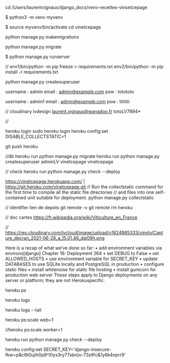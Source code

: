 cd /Users/laurentvignaux/django_docs/venv-recettes-vinsetcepage 

$ python3 -m venv myvenv


$ source myvenv/bin/activate
cd vinetcepage

python manage.py makemigrations

python manage.py migrate


$ python manage.py runserver

//
env1/bin/python -m pip freeze > requirements.txt
env2/bin/python -m pip install -r requirements.txt

python manage.py createsuperuser

username : admin
email : admin@example.com
psw : totototo

username : admin1
email : admin@example.com
psw : titititi

// cloudinary
lvdesign
laurent.vignaux@wanadoo.fr
totoLV7894*

//

heroku login
sudo heroku login
heroku config:set DISABLE_COLLECTSTATIC=1

git push heroku

//db
heroku run python manage.py migrate
heroku run python manage.py createsuperuser
adminLV
vinetcepage
vinetcepage

// check
heroku run python manage.py check --deploy

https://vinetcepage.herokuapp.com/ | https://git.heroku.com/vinetcepage.git
// Run the collectstatic command for the first time to compile all the static file directories 
// and files into one self-contained unit suitable for deployment.
python manage.py collectstatic

// identifier lien de depots
git remote -v
git remote rm heroku

// doc cartes
https://fr.wikipedia.org/wiki/Viticulture_en_France


//
https://res.cloudinary.com/lvcloud/image/upload/v1624885333/vinslv/Capture_decran_2021-06-28_a_15.01.46_daj09h.png



Here is a recap of what we’ve done so far:
• add environment variables via environs[django]
Chapter 16: Deployment 264
• set DEBUG to False
• set ALLOWED_HOSTS
• use environment variable for SECRET_KEY
• update DATABASES to use SQLite locally and PostgreSQL in production
• configure static files
• install whitenoise for static file hosting
• install gunicorn for production web server
These steps apply to Django deployments on any server or platform; they are not Herokuspecific.



heroku ps

heroku logs

heroku logs --tail

heroku ps:scale web=1

//heroku ps:scale worker=1

heroku run python manage.py check --deploy


heroku config:set SECRET_KEY='django-insecure-fkw=p&c6t0ujih0p9^l0ys3ry77sbn)o-73z#!c&1y6k4nprr9'